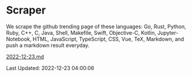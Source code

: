 # Scraper

We scrape the github trending page of these languages: Go, Rust, Python, Ruby, C++, C, Java, Shell, Makefile, Swift, Objective-C, Kotlin, Jupyter-Notebook, HTML, JavaScript, TypeScript, CSS, Vue, TeX, Markdown, and push a markdown result everyday.

[2022-12-23.md](https://github.com/yangwenmai/github-trending-backup/blob/master/2022-12-23.md)

Last Updated: 2022-12-23 04:00:06